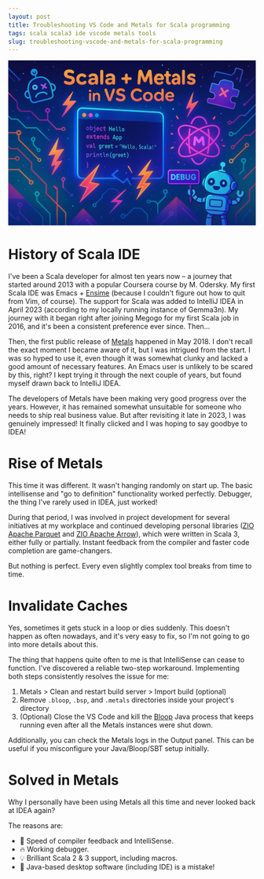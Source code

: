 ```yaml
---
layout: post
title: Troubleshooting VS Code and Metals for Scala programming
tags: scala scala3 ide vscode metals tools
slug: troubleshooting-vscode-and-metals-for-scala-programming
---
```


![The image](/assets/images/troubleshooting-vscode-and-metals-for-scala-programming-title.png)

# History of Scala IDE

I've been a Scala developer for almost ten years now – a journey that started around 2013 with a popular Coursera course by M. Odersky. My first Scala IDE was Emacs + [Ensime](https://ensime.github.io) (because I couldn't figure out how to quit from Vim, of course). The support for Scala was added to IntelliJ IDEA in April 2023 (according to my locally running instance of Gemma3n). My journey with it began right after joining Megogo for my first Scala job in 2016, and it's been a consistent preference ever since. Then...

Then, the first public release of [Metals](https://scalameta.org/metals/) happened in May 2018. I don't recall the exact moment I became aware of it, but I was intrigued from the start. I was so hyped to use it, even though it was somewhat clunky and lacked a good amount of necessary features. An Emacs user is unlikely to be scared by this, right? I kept trying it through the next couple of years, but found myself drawn back to IntelliJ IDEA. 

The developers of Metals have been making very good progress over the years. However, it has remained somewhat unsuitable for someone who needs to ship real business value. But after revisiting it late in 2023, I was genuinely impressed! It finally clicked and I was hoping to say goodbye to IDEA!

# Rise of Metals

This time it was different. It wasn't hanging randomly on start up. The basic intellisense and "go to definition" functionality worked perfectly. Debugger, the thing I've rarely used in IDEA, just worked! 

During that period, I was involved in project development for several initiatives at my workplace and continued developing personal libraries ([ZIO Apache Parquet](https://github.com/grouzen/zio-apache-parquet) and [ZIO Apache Arrow](https://github.com/grouzen/zio-apache-arrow)), which were written in Scala 3, either fully or partially. Instant feedback from the compiler and faster code completion are game-changers. 

But nothing is perfect. Every even slightly complex tool breaks from time to time. 

# Invalidate Caches

Yes, sometimes it gets stuck in a loop or dies suddenly. This doesn't happen as often nowadays, and it's very easy to fix, so I'm not going to go into more details about this.

The thing that happens quite often to me is that IntelliSense can cease to function. I've discovered a reliable two-step workaround. Implementing both steps consistently resolves the issue for me:

1. Metals > Clean and restart build server > Import build (optional)
2. Remove `.bloop`, `.bsp`, and `.metals` directories inside your project's directory
3. (Optional) Close the VS Code and kill the [Bloop](https://scalacenter.github.io/bloop/) Java process that keeps running even after all the Metals instances were shut down.

Additionally, you can check the Metals logs in the Output panel. This can be useful if you misconfigure your Java/Bloop/SBT setup initially.

# Solved in Metals

Why I personally have been using Metals all this time and never looked back at IDEA again? 

The reasons are:

- 🔄 Speed of compiler feedback and IntelliSense.
- 🔥 Working debugger.
- 💡 Brilliant Scala 2 & 3 support, including macros.
- 📖 Java-based desktop software (including IDE) is a mistake!
